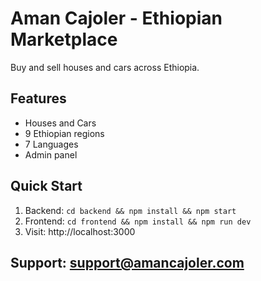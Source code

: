 # Aman Cajoler - Ethiopian Marketplace

Buy and sell houses and cars across Ethiopia.

## Features
- Houses and Cars
- 9 Ethiopian regions
- 7 Languages
- Admin panel

## Quick Start
1. Backend: `cd backend && npm install && npm start`
2. Frontend: `cd frontend && npm install && npm run dev`
3. Visit: http://localhost:3000

## Support: support@amancajoler.com
